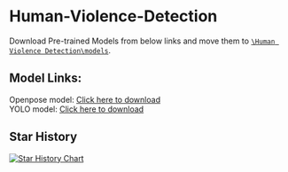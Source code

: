 # Human-Violence-Detection

Download Pre-trained Models from below links and move them to [`\Human Violence Detection\models`](https://github.com/TheAnkurGoswami/Human-Violence-Detection/tree/master/models).
## Model Links:
Openpose model: [Click here to download](https://drive.google.com/file/d/1YuJB9I7F1plPab3vjmiwqkRH_c7-aVKQ/view?usp=sharing)<br>
YOLO model: [Click here to download](https://drive.google.com/file/d/14ufVFdTUgYO__KrDdsLKBPUmMhuLaXUx/view?usp=sharing)





## Star History

<a href="https://star-history.com/#TheAnkurGoswami/Human-Violence-Detection&Date">
  <picture>
    <source media="(prefers-color-scheme: dark)" srcset="https://api.star-history.com/svg?repos=TheAnkurGoswami/Human-Violence-Detection&type=Date&theme=dark" />
    <source media="(prefers-color-scheme: light)" srcset="https://api.star-history.com/svg?repos=TheAnkurGoswami/Human-Violence-Detection&type=Date" />
    <img alt="Star History Chart" src="https://api.star-history.com/svg?repos=TheAnkurGoswami/Human-Violence-Detection&type=Date" />
  </picture>
</a>
